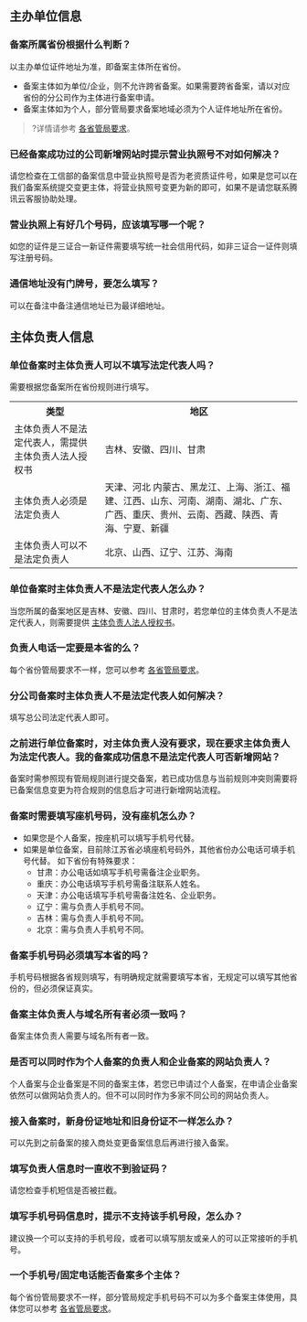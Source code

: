## 主办单位信息

### 备案所属省份根据什么判断？

以主办单位证件地址为准，即备案主体所在省份。
- 备案主体如为单位/企业，则不允许跨省备案。如果需要跨省备案，请以对应省份的分公司作为主体进行备案申请。
- 备案主体如为个人，部分管局要求备案地域必须为个人证件地址所在省份。
>?详情请参考 [各省管局要求](https://cloud.tencent.com/document/product/243/3474)。

### 已经备案成功过的公司新增网站时提示营业执照号不对如何解决？

请您检查在工信部的备案信息中营业执照号是否为老资质证件号，如果是您可以在我们备案系统提交变更主体，将营业执照号变更为新的即可，如果不是请您联系腾讯云客服协助处理。 

### 营业执照上有好几个号码，应该填写哪一个呢？

如您的证件是三证合一新证件需要填写统一社会信用代码，如非三证合一证件则填写注册号码。 

### 通信地址没有门牌号，要怎么填写？

可以在备注中备注通信地址已为最详细地址。 


## 主体负责人信息

### 单位备案时主体负责人可以不填写法定代表人吗？
需要根据您备案所在省份规则进行填写。
<table>
<tr>
<th>类型</th>
<th>地区</th
></tr>
<tr>
<td>主体负责人不是法定代表人，需提供主体负责人法人授权书</td>
<td>吉林、安徽、四川、甘肃</td>
</tr>
<tr>
<td>主体负责人必须是法定负责人</td>
<td>天津、河北
内蒙古、黑龙江、上海、浙江、福建、江西、山东、河南、湖南、湖北、广东、广西、重庆、贵州、云南、西藏、陕西、青海、宁夏、新疆</td>
</tr>
<tr>
<td>主体负责人可以不是法定负责人</td>
<td>北京、山西、辽宁、江苏、海南</td>
</tr>
</table>

### 单位备案时主体负责人不是法定代表人怎么办？
当您所属的备案地区是吉林、安徽、四川、甘肃时，若您单位的主体负责人不是法定代表人，则需要提供 [主体负责人法人授权书](https://cloud.tencent.com/document/product/243/14968)。

### 负责人电话一定要是本省的么？

每个省份管局要求不一样，您可以参考 [各省管局要求](https://cloud.tencent.com/document/product/243/3474)。 

### 分公司备案时主体负责人不是法定代表人如何解决？

填写总公司法定代表人即可。 

### 之前进行单位备案时，对主体负责人没有要求，现在要求主体负责人为法定代表人。我的备案成功信息不是法定代表人可否新增网站？

备案时需参照现有管局规则进行提交备案，若已成功信息与当前规则冲突则需要将已备案信息变更为符合规则的信息后才可进行新增网站流程。 

### 备案时需要填写座机号码，没有座机怎么办？

- 如果您是个人备案，按座机可以填写手机号代替。
- 如果是单位备案，目前除江苏省必填座机号码外，其他省份办公电话可填手机号代替。
  如下省份有特殊要求：
  - 甘肃：办公电话如填写手机号需备注企业职务。
  - 重庆：办公电话填写手机号需备注联系人姓名。
  - 天津：办公电话填写手机号需备注姓名、企业职务。
  - 辽宁：需与负责人手机号不同。
  - 吉林：需与负责人手机号不同。
  - 北京：需与负责人手机号不同。

### 备案手机号码必须填写本省的吗？

手机号码根据各省规则填写，有明确规定就需要填写本省，无规定可以填写其他省份的，但必须保证真实。

### 备案主体负责人与域名所有者必须一致吗？

备案主体负责人需要与域名所有者一致。

### 是否可以同时作为个人备案的负责人和企业备案的网站负责人？

个人备案与企业备案是不同的备案主体，若您已申请过个人备案，在申请企业备案依然可以做网站负责人的。但不可以同时作为多家不同公司的网站负责人。

### 接入备案时，新身份证地址和旧身份证不一样怎么办？

可以先到之前备案的接入商处变更备案信息后再进行接入备案。 

### 填写负责人信息时一直收不到验证码？

请您检查手机短信是否被拦截。 

### 填写手机号码信息时，提示不支持该手机号段，怎么办？

建议换一个可以支持的手机号段，或者可以填写朋友或亲人的可以正常接听的手机号。 

### 一个手机号/固定电话能否备案多个主体？

每个省份管局要求不一样，部分管局规定手机号码不可以为多个备案主体使用，具体您可以参考 [各省管局要求](https://cloud.tencent.com/document/product/243/3474)。 

